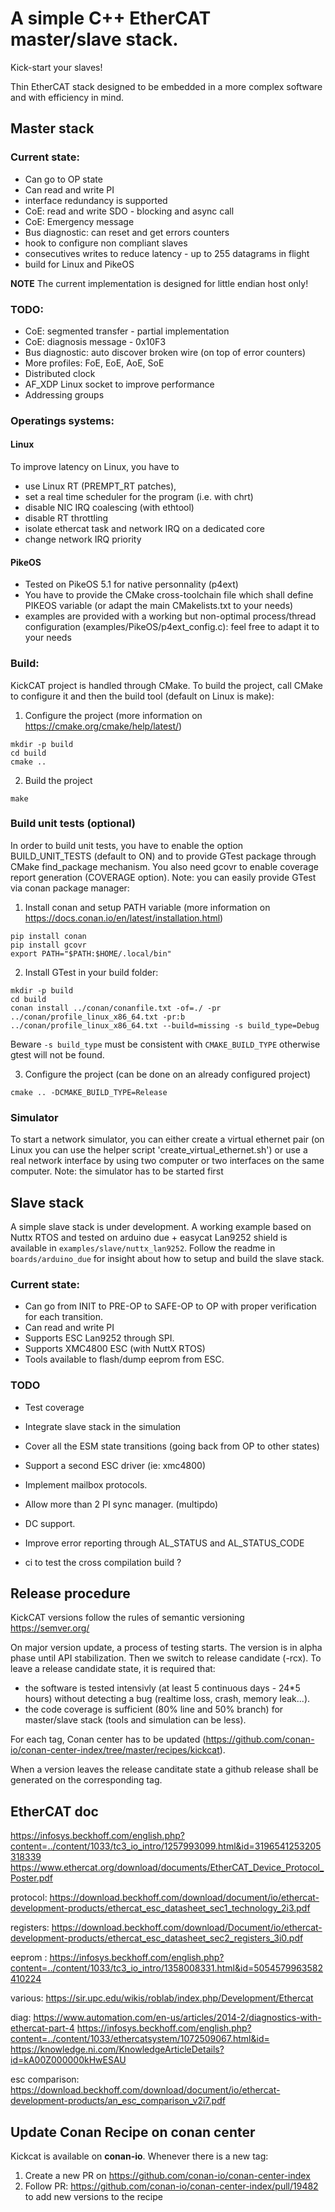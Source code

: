 # A simple C++ EtherCAT master/slave stack.

Kick-start your slaves!

Thin EtherCAT stack designed to be embedded in a more complex software and with efficiency in mind.

## Master stack

### Current state:
 - Can go to OP state
 - Can read and write PI
 - interface redundancy is supported
 - CoE: read and write SDO - blocking and async call
 - CoE: Emergency message
 - Bus diagnostic: can reset and get errors counters
 - hook to configure non compliant slaves
 - consecutives writes to reduce latency - up to 255 datagrams in flight
 - build for Linux and PikeOS

**NOTE** The current implementation is designed for little endian host only!

### TODO:
 - CoE: segmented transfer - partial implementation
 - CoE: diagnosis message - 0x10F3
 - Bus diagnostic: auto discover broken wire (on top of error counters)
 - More profiles: FoE, EoE, AoE, SoE
 - Distributed clock
 - AF_XDP Linux socket to improve performance
 - Addressing groups

### Operatings systems:
#### Linux
To improve latency on Linux, you have to
 - use Linux RT (PREMPT_RT patches),
 - set a real time scheduler for the program (i.e. with chrt)
 - disable NIC IRQ coalescing (with ethtool)
 - disable RT throttling
 - isolate ethercat task and network IRQ on a dedicated core
 - change network IRQ priority

#### PikeOS
 - Tested on PikeOS 5.1 for native personnality (p4ext)
 - You have to provide the CMake cross-toolchain file which shall define PIKEOS variable (or adapt the main CMakelists.txt to your needs)
 - examples are provided with a working but non-optimal process/thread configuration (examples/PikeOS/p4ext_config.c): feel free to adapt it to your needs

### Build:
KickCAT project is handled through CMake. To build the project, call CMake to configure it and then the build tool (default on Linux is make):
  1. Configure the project (more information on https://cmake.org/cmake/help/latest/)
  ```
  mkdir -p build
  cd build
  cmake ..
  ```
  2. Build the project
  ```
  make
  ```

### Build unit tests (optional)
In order to build unit tests, you have to enable the option BUILD_UNIT_TESTS (default to ON) and to provide GTest package through CMake find_package mechanism. You also need gcovr to enable coverage report generation (COVERAGE option).
Note: you can easily provide GTest via conan package manager:
  1. Install conan and setup PATH variable (more information on https://docs.conan.io/en/latest/installation.html)
  ```
  pip install conan
  pip install gcovr
  export PATH="$PATH:$HOME/.local/bin"
  ```
  2. Install GTest in your build folder:
  ```
  mkdir -p build
  cd build
  conan install ../conan/conanfile.txt -of=./ -pr ../conan/profile_linux_x86_64.txt -pr:b ../conan/profile_linux_x86_64.txt --build=missing -s build_type=Debug
  ```
  Beware `-s build_type` must be consistent with `CMAKE_BUILD_TYPE` otherwise gtest will not be found.

  3. Configure the project (can be done on an already configured project)
  ```
  cmake .. -DCMAKE_BUILD_TYPE=Release
  ```

### Simulator
To start a network simulator, you can either create a virtual ethernet pair (on Linux you can use the helper script 'create_virtual_ethernet.sh') or use a real network interface by using two computer or two interfaces on the same computer.
Note: the simulator has to be started first


## Slave stack
A simple slave stack is under development. A working example based on Nuttx RTOS and tested on arduino due + easycat Lan9252 shield is available in `examples/slave/nuttx_lan9252`. Follow the readme in `boards/arduino_due` for insight about how to setup and build the slave stack.

### Current state:

- Can go from INIT to PRE-OP to SAFE-OP to OP with proper verification for each transition.
- Can read and write PI
- Supports ESC Lan9252 through SPI.
- Supports XMC4800 ESC (with NuttX RTOS)
- Tools available to flash/dump eeprom from ESC.


### TODO

- Test coverage
- Integrate slave stack in the simulation
- Cover all the ESM state transitions (going back from OP to other states)
- Support a second ESC driver (ie: xmc4800)
- Implement mailbox protocols.
- Allow more than 2 PI sync manager. (multipdo)
- DC support.
- Improve error reporting through AL_STATUS and AL_STATUS_CODE

- ci to test the cross compilation build ?


## Release procedure

KickCAT versions follow the rules of semantic versioning https://semver.org/

On major version update, a process of testing starts. The version is in alpha phase until API stabilization. Then we
switch to release candidate (-rcx). To leave a release candidate state, it is required that:

- the software is tested intensivly (at least 5 continuous days - 24*5 hours) without detecting a bug (realtime loss, crash, memory leak...).
- the code coverage is sufficient (80% line and 50% branch) for master/slave stack (tools and simulation can be less).

For each tag, Conan center has to be updated (https://github.com/conan-io/conan-center-index/tree/master/recipes/kickcat).

When a version leaves the release canditate state a github release shall be generated on the corresponding tag.

## EtherCAT doc
https://infosys.beckhoff.com/english.php?content=../content/1033/tc3_io_intro/1257993099.html&id=3196541253205318339
https://www.ethercat.org/download/documents/EtherCAT_Device_Protocol_Poster.pdf

protocol:
https://download.beckhoff.com/download/document/io/ethercat-development-products/ethercat_esc_datasheet_sec1_technology_2i3.pdf

registers:
https://download.beckhoff.com/download/Document/io/ethercat-development-products/ethercat_esc_datasheet_sec2_registers_3i0.pdf

eeprom :
https://infosys.beckhoff.com/english.php?content=../content/1033/tc3_io_intro/1358008331.html&id=5054579963582410224

various:
https://sir.upc.edu/wikis/roblab/index.php/Development/Ethercat

diag:
https://www.automation.com/en-us/articles/2014-2/diagnostics-with-ethercat-part-4
https://infosys.beckhoff.com/english.php?content=../content/1033/ethercatsystem/1072509067.html&id=
https://knowledge.ni.com/KnowledgeArticleDetails?id=kA00Z000000kHwESAU

esc comparison:
https://download.beckhoff.com/download/document/io/ethercat-development-products/an_esc_comparison_v2i7.pdf

## Update Conan Recipe on conan center
Kickcat is available on **conan-io**. Whenever there is a new tag:
1. Create a new PR on https://github.com/conan-io/conan-center-index
2. Follow PR: https://github.com/conan-io/conan-center-index/pull/19482 to add new versions to the recipe